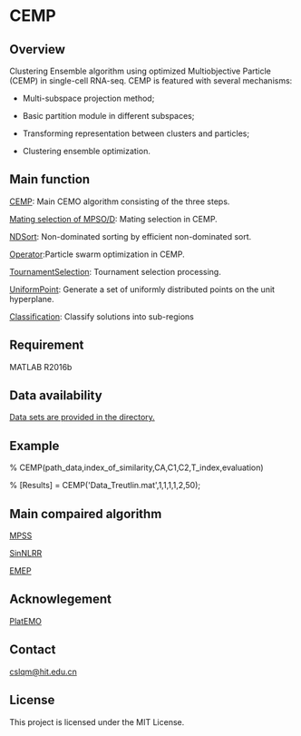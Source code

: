 # CEMP

## Overview
Clustering Ensemble algorithm using optimized Multiobjective Particle (CEMP) in single-cell RNA-seq. CEMP is featured with several mechanisms:

- Multi-subspace projection method;

- Basic partition module in different subspaces;

- Transforming representation between clusters and particles;

- Clustering ensemble optimization.

## Main function
[CEMP](https://github.com/lqmmring/CEMP/blob/master/CEMP.m): Main CEMO algorithm consisting of the three steps.

[Mating selection of MPSO/D](https://github.com/lqmmring/CEMP/blob/master/MatingSelection.m): Mating selection in CEMP.

[NDSort](https://github.com/lqmmring/CEMP/blob/master/NDSort.m): Non-dominated sorting by efficient non-dominated sort.

[Operator](https://github.com/lqmmring/CEMP/blob/master/Operator.m):Particle swarm optimization in CEMP.

[TournamentSelection](https://github.com/lqmmring/CEMP/blob/master/TournamentSelection.m): Tournament selection processing.

[UniformPoint](https://github.com/lqmmring/CEMP/blob/master/UniformPoint.m): Generate a set of uniformly distributed points on the unit hyperplane.

[Classification](https://github.com/lqmmring/CEMP/blob/master/Classification.m): Classify solutions into sub-regions

## Requirement
MATLAB R2016b

## Data availability

[Data sets are provided in the directory.](https://github.com/ishspsy/project/tree/master/MPSSC)

## Example

% CEMP(path_data,index_of_similarity,CA,C1,C2,T_index,evaluation)

% [Results] = CEMP('Data_Treutlin.mat',1,1,1,1,2,50);

## Main compaired algorithm

[MPSS](https://github.com/ishspsy/project/tree/master/MPSSC)

[SinNLRR](https://github.com/zrq0123/SinNLRR)

[EMEP](https://github.com/lixt314/EMEP)

## Acknowlegement

[PlatEMO](https://github.com/BIMK/PlatEMO)

## Contact
cslqm@hit.edu.cn

## License
This project is licensed under the MIT License.

